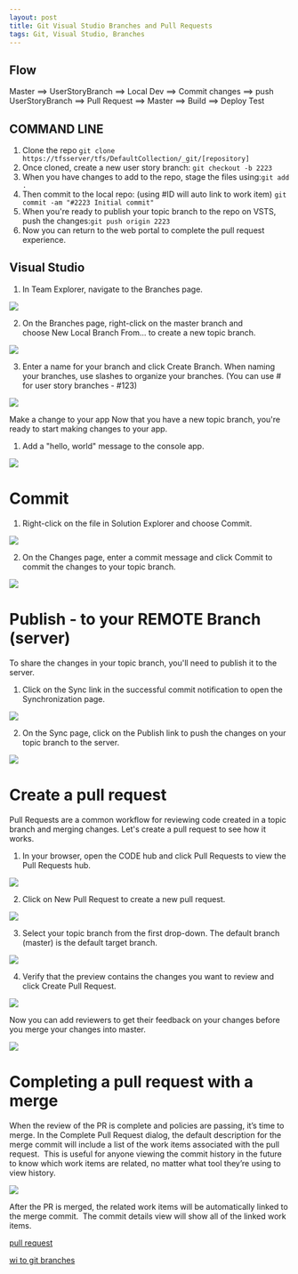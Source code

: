 ```yaml
---
layout: post
title: Git Visual Studio Branches and Pull Requests
tags: Git, Visual Studio, Branches
---
```

## Flow
Master ==> UserStoryBranch ==> Local Dev ==> Commit changes ==>	
push UserStoryBranch ==> Pull Request ==> Master ==> Build ==> Deploy Test
	
## COMMAND LINE
1. Clone the repo `git clone   https://tfsserver/tfs/DefaultCollection/_git/[repository]`
2. Once cloned, create a new user story branch: `git checkout -b 2223`
3. When you have changes to add to the repo, stage the files using:`git add .`
4. Then commit to the local repo: (using #ID will auto link to work item) `git commit -am "#2223 Initial commit"`
5. When you're ready to publish your topic branch to the repo on VSTS, push the changes:`git push origin 2223`
6. Now you can return to the web portal to complete the pull request experience.

## Visual Studio
1. In Team Explorer, navigate to the Branches page. 

![]({site.url}/img/gitbranchpullreq/vsbranches1.png)

2. On the Branches page, right-click on the master branch and choose New Local Branch From... to create a new topic branch.

![]({site.url}/img/gitbranchpullreq/vsbranchesnewlocal.png)

3. Enter a name for your branch and click Create Branch. When naming your branches, use slashes to organize your branches. (You can use #<storyid> for user story branches - #123)

![]({site.url}/img/gitbranchpullreq/vsbranchescreate.png)	
	
Make a change to your app Now that you have a new topic branch, you're ready to start making changes to your app.
1. Add a "hello, world" message to the console app.

![]({site.url}/img/gitbranchpullreq/vshelloworld.png)
	
# Commit
1. Right-click on the file in Solution Explorer and choose Commit.

![]({site.url}/img/gitbranchpullreq/vscommit.png)

2. On the Changes page, enter a commit message and click Commit to commit the changes to your topic branch.

![]({site.url}/img/gitbranchpullreq/vschangescommit.png)
	
# Publish - to your REMOTE Branch (server)
To share the changes in your topic branch, you'll need to publish it to the server.
1. Click on the Sync link in the successful commit notification to open the Synchronization page.

![]({site.url}/img/gitbranchpullreq/vscommitsyncmessage.png)		

2. On the Sync page, click on the Publish link to push the changes on your topic branch to the server.

![]({site.url}/img/gitbranchpullreq/vssyncpublish.png)
	
# Create a pull request
Pull Requests are a common workflow for reviewing code created in a topic branch and merging changes. Let's create a pull request to see how it works.
1. In your browser, open the CODE hub and click Pull Requests to view the Pull Requests hub.

![]({site.url}/img/gitbranchpullreq/webpullrequesthub.png)		

2. Click on New Pull Request to create a new pull request.

![]({site.url}/img/gitbranchpullreq/webpullrequestnew.png)	

3. Select your topic branch from the first drop-down. The default branch (master) is the default target branch.

![]({site.url}/img/gitbranchpullreq/webpullrequestselectbranch.png)

4. Verify that the preview contains the changes you want to review and click Create Pull Request.

![]({site.url}/img/gitbranchpullreq/webpullrequestcreate.png)

Now you can add reviewers to get their feedback on your changes before you merge your changes into master.

![]({site.url}/img/gitbranchpullreq/webpullrequestinprogress.png)		

# Completing a pull request with a merge
When the review of the PR is complete and policies are passing, it’s time to merge. In the Complete Pull Request dialog, the default description for the merge commit will include a list of the work items associated with the pull request.  This is useful for anyone viewing the commit history in the future to know which work items are related, no matter what tool they’re using to view history.

![]({site.url}/img/gitbranchpullreq/complete-pull-request.png)

After the PR is merged, the related work items will be automatically linked to the merge commit.  The commit details view will show all of the linked work items.

[pull request](https://www.visualstudio.com/en-us/docs/git/get-started#conduct-a-pull-request)

[wi to git branches](https://blogs.msdn.microsoft.com/visualstudioalm/2016/03/02/linking-work-items-to-git-branches-commits-and-pull-requests) 



